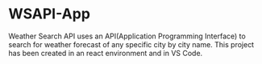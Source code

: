 # WSAPI-App
 Weather Search API uses an API(Application Programming Interface) to search for weather forecast of any specific city by city name. This project has been created in an react environment and in VS Code.
